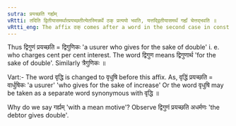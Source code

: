 ```yaml
---
sutra: प्रयच्छति गर्ह्यम्
vRtti: तदिति द्वितीयासमर्थात्प्रयच्छतीत्येतस्मिन्नर्थे ठक् प्रत्ययो भवति, यत्तद्द्वितीयासमर्थं गर्ह्यं चेत्तद्भवति ॥
vRtti_eng: The affix ठक् comes after a word in the second case in construction, when the sense is \"he gives\", the motive being mean.
---
```

Thus द्विगुणं प्रयच्छति = द्विगुणिकः 'a usurer who gives for the sake of double' i. e. who charges cent per cent interest. The word द्विगुण means द्विगुणार्थ 'for the sake of double'. Similarly त्रैगुणिकः ॥

Vart:- The word वृद्धि is changed to वृधुषि before this affix. As, वृद्धिं प्रयच्छति = वार्धुषिकः 'a usurer' 'who gives for the sake of increase' Or the word वृधुषि may be taken as a separate word synonymous with वृद्धि ॥

Why do we say गर्ह्यम् 'with a mean motive'? Observe द्विगुणं प्रयच्छति अधर्मणः 'the debtor gives double'.
